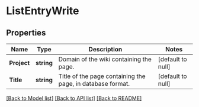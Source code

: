 # ListEntryWrite

## Properties
Name | Type | Description | Notes
------------ | ------------- | ------------- | -------------
**Project** | **string** | Domain of the wiki containing the page. | [default to null]
**Title** | **string** | Title of the page containing the page, in database format. | [default to null]

[[Back to Model list]](../README.md#documentation-for-models) [[Back to API list]](../README.md#documentation-for-api-endpoints) [[Back to README]](../README.md)

